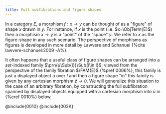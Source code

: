 ```yaml
---
title: Full subfibrations and figure shapes
---
```


In a category $E$, a morphism $f : x\to y$ can be thought of as a "figure"
of shape $x$ drawn in $y$. For instance, if $x$ is the point (i.e.
$x=\ObjTerm{E}$) then a morphism $x\to y$ is a "point" of the "space" $y$.
We refer to $x$ as the figure-shape in any such scenario.
The perspective of morphisms as figures is developed in more detail by Lawvere and Schanuel {%cite lawvere-schanuel:2009 -A%}.

It often happens that a useful class of figure shapes can be arranged
into a *set*-indexed family $\prn{u\Sub{i}}\Sub{i\in I}$; viewed from the
perspective of the family fibration $\FAM{E}$ {%pref 0006%}, this family is just a
displayed object $\bar{u}$ over $I$ and then a figure shape "in"
this family is given by any cartesian morphism $\bar{z}\to\bar{u}$. We will
generalize this situation to the case of an arbitrary fibration, by
constructing the full subfibration spanned by displayed objects equipped
with a cartesian morphism into $\bar{u}$ in {%cref 0010%} below.

@include{0010}
@include{002K}
